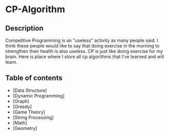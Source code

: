 # CP-Algorithm

## Description
Competitive Programming is an "useless" activity as many people said. 
I think these people would like to say that doing exercise in the morning to strengthen their health is also useless. 
CP is just like doing exercise for my brain.
Here is place where I store all cp algorithms that I've learned and will learn.

## Table of contents
- [Data Structure]
- [Dynamic Programming]
- [Graph]
- [Greedy]
- [Game Theory]
- [String Processing]
- [Math]
- [Geometry]
